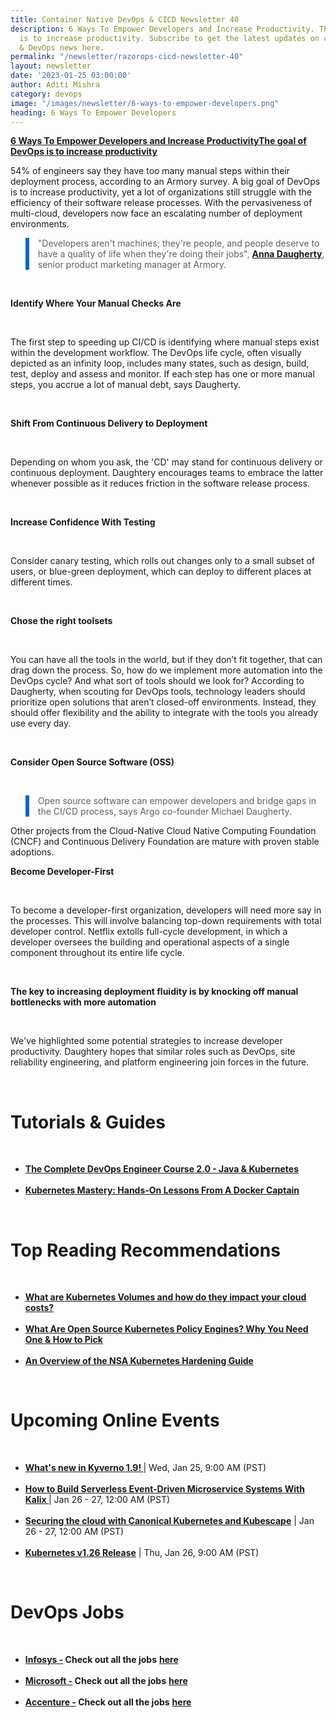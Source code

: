 ```yaml
---
title: Container Native DevOps & CICD Newsletter 40
description: 6 Ways To Empower Developers and Increase Productivity. The goal of DevOps
  is to increase productivity. Subscribe to get the latest updates on container-native
  & DevOps news here.
permalink: "/newsletter/razorops-cicd-newsletter-40"
layout: newsletter
date: '2023-01-25 03:00:00'
author: Aditi Mishra
category: devops
image: "/images/newsletter/6-ways-to-empower-developers.png"
heading: 6 Ways To Empower Developers
---
```


<a href="https://devops.com/6-ways-to-empower-developers-and-increase-productivity/" target="_blank"><b>6 Ways To Empower Developers and Increase ProductivityThe goal of DevOps is to increase productivity</b></a>

54% of engineers say they have too many manual steps within their deployment process, according to an Armory survey. A big goal of DevOps is to increase productivity, yet a lot of organizations still struggle with the efficiency of their software release processes. With the pervasiveness of multi-cloud, developers now face an escalating number of deployment environments.

<blockquote  style="border-left: 0.4rem solid #0a66c2;">
"Developers aren't machines; they're people, and people deserve to have a quality of life when they're doing their jobs", <a href="https://techstrong.tv/videos/interviews/state-of-deployment-practices-anna-daugherty-armory" target="_blank"><b>Anna Daugherty</b></a>, senior product marketing manager at Armory.
</blockquote>

<br>

<b> Identify Where Your Manual Checks Are </b>

<br>

The first step to speeding up CI/CD is identifying where manual steps exist within the development workflow. The DevOps life cycle, often visually depicted as an infinity loop, includes many states, such as design, build, test, deploy and assess and monitor. If each step has one or more manual steps, you accrue a lot of manual debt, says Daugherty.

<br>


<b> Shift From Continuous Delivery to Deployment </b>

<br>

Depending on whom you ask, the 'CD' may stand for continuous delivery or continuous deployment. Daughtery encourages teams to embrace the latter whenever possible as it reduces friction in the software release process.

<br>

<b> Increase Confidence With Testing </b>

<br>

Consider canary testing, which rolls out changes only to a small subset of users, or blue-green deployment, which can deploy to different places at different times.

<br>

<b> Chose the right toolsets </b>

<br>

You can have all the tools in the world, but if they don’t fit together, that can drag down the process. So, how do we implement more automation into the DevOps cycle? And what sort of tools should we look for? According to Daugherty, when scouting for DevOps tools, technology leaders should prioritize open solutions that aren’t closed-off environments. Instead, they should offer flexibility and the ability to integrate with the tools you already use every day.

<br>

<b> Consider Open Source Software (OSS) </b>

<br>

<blockquote  style="border-left: 0.4rem solid #0a66c2;">
Open source software can empower developers and bridge gaps in the CI/CD process, says Argo co-founder Michael Daugherty.
</blockquote>
Other projects from the Cloud-Native Cloud Native Computing Foundation (CNCF) and Continuous Delivery Foundation are mature with proven stable adoptions.

<br>

<b> Become Developer-First </b>

<br>

To become a developer-first organization, developers will need more say in the processes. This will involve balancing top-down requirements with total developer control. Netflix extolls full-cycle development, in which a developer oversees the building and operational aspects of a single component throughout its entire life cycle.

<br>

<b> The key to increasing deployment fluidity is by knocking off manual bottlenecks with more automation </b>

<br>

We've highlighted some potential strategies to increase developer productivity. Daughtery hopes that similar roles such as DevOps, site reliability engineering, and platform engineering join forces in the future.


<br>

# Tutorials & Guides

<br>
<ul>
<li>
<a href="https://www.udemy.com/course/the-complete-devops-engineer-course-20-java-kubernetes/" target="_blank"><b>The Complete DevOps Engineer Course 2.0 - Java & Kubernetes</b></a>
	</li>
<br>
<li>
<a href="https://www.udemy.com/course/kubernetesmastery/" target="_blank"><b>Kubernetes Mastery: Hands-On Lessons From A Docker Captain</b></a>
	</li>
</ul>

<br>

# Top Reading Recommendations

<br>
<ul>
<li>
<a href="https://wire19.com/what-are-kubernetes-volumes-and-how-they-impact-cloud-costs/" target="_blank"><b>What are Kubernetes Volumes and how do they impact your cloud costs?</b></a>
	</li>
<br>
<li>
<a href="https://securityboulevard.com/2023/01/what-are-open-source-kubernetes-policy-engines-why-you-need-one-how-to-pick/" target="_blank"><b>What Are Open Source Kubernetes Policy Engines? Why You Need One & How to Pick</b></a>
	</li>
	<br>
<li>
<a href="https://securityboulevard.com/2023/01/an-overview-of-the-nsa-kubernetes-hardening-guide/" target="_blank"><b>An Overview of the NSA Kubernetes Hardening Guide</b></a>
	</li>
	</ul>

<br>


# Upcoming Online Events
<br>

<ul>
<li>
<a href="https://community.cncf.io/events/details/cncf-cncf-online-programs-presents-cloud-native-live-whats-new-in-kyverno-19/" target="_blank"><b> What's new in Kyverno 1.9! </b></a> | Wed, Jan 25, 9:00 AM (PST)
	</li>
<br>
<li>
<a href="https://community.cncf.io/events/details/cncf-cncf-online-programs-presents-cncf-on-demand-webinar-how-to-build-serverless-event-driven-microservice-systems-with-kalix/" target="_blank"><b> How to Build Serverless Event-Driven Microservice Systems With Kalix </b></a> | Jan 26 - 27, 12:00 AM (PST)
	</li>
	<br>
<li>
<a href="https://community.cncf.io/events/details/cncf-cncf-online-programs-presents-cncf-on-demand-webinar-securing-the-cloud-with-canonical-kubernetes-and-kubescape/" target="_blank"><b> Securing the cloud with Canonical Kubernetes and Kubescape</b></a> | Jan 26 - 27, 12:00 AM (PST)
	</li>
	<br>
<li>
<a href="https://community.cncf.io/events/details/cncf-cncf-online-programs-presents-cncf-live-webinar-kubernetes-v126-release-1/" target="_blank"><b> Kubernetes v1.26 Release</b></a> | Thu, Jan 26, 9:00 AM (PST)
	</li>
	</ul>
<br>
	

# DevOps Jobs
<br>

<ul>
<li>
<a href="https://www.linkedin.com/company/infosys/?lipi=urn%3Ali%3Apage%3Ad_flagship3_pulse_read%3BY%2FTvSIIxS%2BuSVc1XuCZXTQ%3D%3D" target="_blank"><b>Infosys -</b></a><b> Check out all the jobs</b> <a href="https://www.linkedin.com/jobs/search/?currentJobId=3440515433&f_C=1283&geoId=103644278&keywords=devops&location=United%20States&refresh=true&lipi=urn%3Ali%3Apage%3Ad_flagship3_pulse_read%3BKpNGLW%2B%2BTha7BAZlDtmaGA%3D%3D" target="_blank"><b> here</b></a> 
	</li>
	<br>	
	<li>
<a href="https://www.linkedin.com/company/microsoft/?lipi=urn%3Ali%3Apage%3Ad_flagship3_pulse_read%3BY%2FTvSIIxS%2BuSVc1XuCZXTQ%3D%3D" target="_blank"><b>Microsoft -</b></a><b> Check out all the jobs</b> <a href="https://www.linkedin.com/jobs/search/?currentJobId=3414477236&f_C=1035&keywords=devops&refresh=true&lipi=urn%3Ali%3Apage%3Ad_flagship3_pulse_read%3BKpNGLW%2B%2BTha7BAZlDtmaGA%3D%3D" target="_blank"><b> here</b></a> 
	</li>
	<br>	
	<li>
<a href="https://www.linkedin.com/company/accenture/?lipi=urn%3Ali%3Apage%3Ad_flagship3_pulse_read%3BY%2FTvSIIxS%2BuSVc1XuCZXTQ%3D%3D" target="_blank"><b>Accenture -</b></a><b> Check out all the jobs</b> <a href="https://www.linkedin.com/jobs/search/?currentJobId=3422755785&f_C=1033&keywords=devops&refresh=true&lipi=urn%3Ali%3Apage%3Ad_flagship3_pulse_read%3BKpNGLW%2B%2BTha7BAZlDtmaGA%3D%3D" target="_blank"><b> here</b></a> 
	</li>
	</ul>
